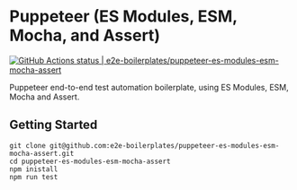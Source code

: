 # Puppeteer (ES Modules, ESM, Mocha, and Assert)

[![GitHub Actions status | e2e-boilerplates/puppeteer-es-modules-esm-mocha-assert](https://github.com/e2e-boilerplates/puppeteer-es-modules-esm-mocha-assert/workflows/puppeteer-es-modules-esm-mocha-assert/badge.svg)](https://github.com/e2e-boilerplates/puppeteer-es-modules-esm-mocha-assert/actions?workflow=puppeteer-es-modules-esm-mocha-assert)

Puppeteer end-to-end test automation boilerplate, using ES Modules, ESM, Mocha and Assert.

## Getting Started

    git clone git@github.com:e2e-boilerplates/puppeteer-es-modules-esm-mocha-assert.git
    cd puppeteer-es-modules-esm-mocha-assert
    npm inistall
    npm run test
